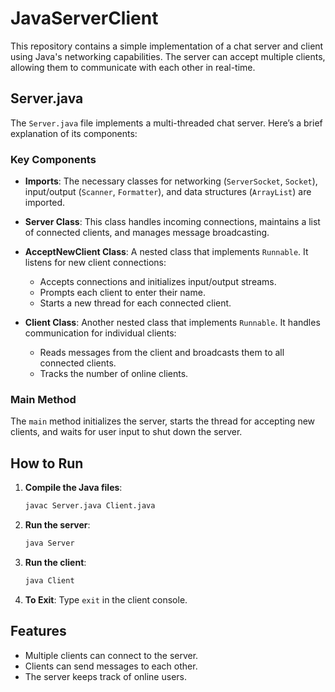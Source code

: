 # JavaServerClient

This repository contains a simple implementation of a chat server and client using Java's networking capabilities. The server can accept multiple clients, allowing them to communicate with each other in real-time.

## Server.java

The `Server.java` file implements a multi-threaded chat server. Here’s a brief explanation of its components:

### Key Components

- **Imports**: The necessary classes for networking (`ServerSocket`, `Socket`), input/output (`Scanner`, `Formatter`), and data structures (`ArrayList`) are imported.

- **Server Class**: This class handles incoming connections, maintains a list of connected clients, and manages message broadcasting.

- **AcceptNewClient Class**: A nested class that implements `Runnable`. It listens for new client connections:
  - Accepts connections and initializes input/output streams.
  - Prompts each client to enter their name.
  - Starts a new thread for each connected client.

- **Client Class**: Another nested class that implements `Runnable`. It handles communication for individual clients:
  - Reads messages from the client and broadcasts them to all connected clients.
  - Tracks the number of online clients.

### Main Method

The `main` method initializes the server, starts the thread for accepting new clients, and waits for user input to shut down the server.


## How to Run

1. **Compile the Java files**:
   ```bash
   javac Server.java Client.java
   ```
2. **Run the server**:
   ```bash
   java Server
   ```
3. **Run the client**:
   ```bash
   java Client
   ```
4. **To Exit**: Type ``exit`` in the client console.

## Features

- Multiple clients can connect to the server.
- Clients can send messages to each other.
- The server keeps track of online users.
